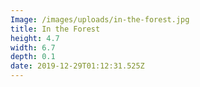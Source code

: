 ```yaml
---
Image: /images/uploads/in-the-forest.jpg
title: In the Forest
height: 4.7
width: 6.7
depth: 0.1
date: 2019-12-29T01:12:31.525Z
---
```


